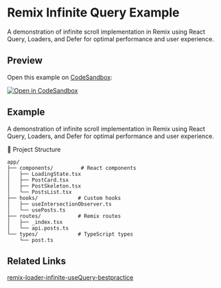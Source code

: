 # Remix Infinite Query Example

A demonstration of infinite scroll implementation in Remix using React Query, Loaders, and Defer for optimal performance and user experience.

## Preview

Open this example on [CodeSandbox](https://codesandbox.com):

<!-- TODO: update this li   nk to the path for your example: -->

[![Open in CodeSandbox](https://codesandbox.io/static/img/play-codesandbox.svg)](https://codesandbox.io/s/github/remix-run/examples/tree/main/remix-infinite-scroll)

## Example

A demonstration of infinite scroll implementation in Remix using React Query, Loaders, and Defer for optimal performance and user experience.

📁 Project Structure

```
app/
├── components/         # React components
│   ├── LoadingState.tsx
│   ├── PostCard.tsx
│   ├── PostSkeleton.tsx
│   └── PostsList.tsx
├── hooks/             # Custom hooks
│   ├── useIntersectionObserver.ts
│   └── usePosts.ts
├── routes/            # Remix routes
│   ├── _index.tsx
│   └── api.posts.ts
└── types/             # TypeScript types
    └── post.ts
```

## Related Links

[remix-loader-infinite-useQuery-bestpractice](https://github.com/Amateur0x1/remix-loader-infinite-useQuery-bestpractice)